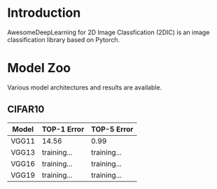# Introduction
AwesomeDeepLearning for 2D Image Classfication (2DIC) is an image classification library based on Pytorch. 

# Model Zoo

Various model architectures and results are available.

## CIFAR10

|Model|TOP-1 Error|TOP-5 Error|
|------|---|---|
|VGG11|14.56|0.99|
|VGG13|training...|training...|
|VGG16|training...|training...|
|VGG19|training...|training...|
